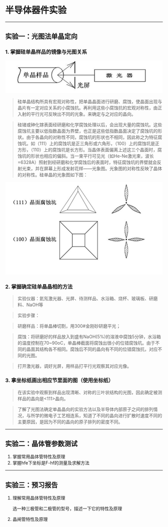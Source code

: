 # 半导体器件实验

---

## 实验一：光图法单晶定向

### 1. 掌握硅单晶样品的镜像与光图关系

![原理图](./img/半导体器件实验/1-1.png)

> 硅单晶结构所具有宏观对称性，把单晶晶面进行研磨、腐蚀，使晶面出现与晶片有一定对应关系的小腐蚀抗。再利用这些小腐蚀抗的宏观对称性，由正入射的平行光可反映出不同的光象。来确定与之对应的晶向。 

> 硅锗或砷化镓表面经研磨和化学腐蚀处理以后，会出现大量的腐蚀坑。这些腐蚀坑主要以低指数晶面为界壁，也正是这些低指数晶面决定了腐蚀坑的形状。由于各晶向的对称性不同，腐蚀坑的形状也不相同，因此称之为特征腐蚀坑。如（111）上的腐蚀坑是正三角形或六角形，（100）上的腐蚀坑是正方形，（110）上的腐蚀坑是长方形。当晶体表面偏离上述这三个晶面时，腐蚀坑的形状也相应的偏斜。当一束平行可见光（如He-Ne激光束，波长=6328A）照射到经研磨和化学腐蚀后的表面时，特征腐蚀坑的界壁就会反射光束，并在屏幕上形成发射花样——光象图。光象图的对称性反映了晶体的对称性。硅单晶的光象图如下图： 

![硅单晶的光象图](./img/半导体器件实验/1-2.png)

### 2. 掌握确定硅单晶晶相的方法

> 实验仪器：氦氖激光器、光屏、待测样品、水浴箱、烧杯、玻璃板、研磨料、NaOH等

> 实验步骤：

> 研磨样品：将单晶棒切割，用300#金刚砂研磨平光；

> 腐蚀：将研磨好的样品放入到盛有NaOH(5%)的溶液中腐蚀5分钟，水浴箱的温度控制在70~90oC，单晶棒截面将腐蚀出很小的位错腐蚀坑。由于不同的晶面其结构各不相同。腐蚀后不同的晶向有不同的位错腐蚀抗，对应不同的光图。

> 打开激光器，调好光屏，用样品打平行光观察其对应光像。 

### 3. 拿坐标纸画出相应节里面的图（使用坐标纸）

> 在该实验中观察到样品出现清晰、对称的三叶状结构的光图，因此确定被测样品的晶向是<111>晶向。

> 了解了光图法确定单晶晶向的实验方法以及半导体内部原子之间的排列情况，与所学的微电子工艺相连系，知道了不同的晶向进行扩散时速度不同的主要原因，是因为不同的晶向的原子排列的密度不同。

---

## 实验二：晶体管参数测试

1. 掌握常用晶体管特性及原理
2. 掌握hfe下坐标是F-hf的测量及求解方法

---

## 实验三：预习报告
 
1. 理解常用晶体管特性及原理

    选一种三极管和二极管的型号，描述一下它的特性及原理
    
2. 晶闸管特性及原理